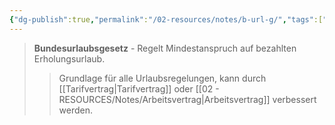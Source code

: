 ```yaml
---
{"dg-publish":true,"permalink":"/02-resources/notes/b-url-g/","tags":["arbeitsrecht/urlaub"],"noteIcon":"","updated":"2025-08-26T16:35:24.161+02:00"}
---
```


>**Bundesurlaubsgesetz** - Regelt Mindestanspruch auf bezahlten Erholungsurlaub.
>>Grundlage für alle Urlaubsregelungen, kann durch [[Tarifvertrag\|Tarifvertrag]] oder [[02 - RESOURCES/Notes/Arbeitsvertrag\|Arbeitsvertrag]] verbessert werden.